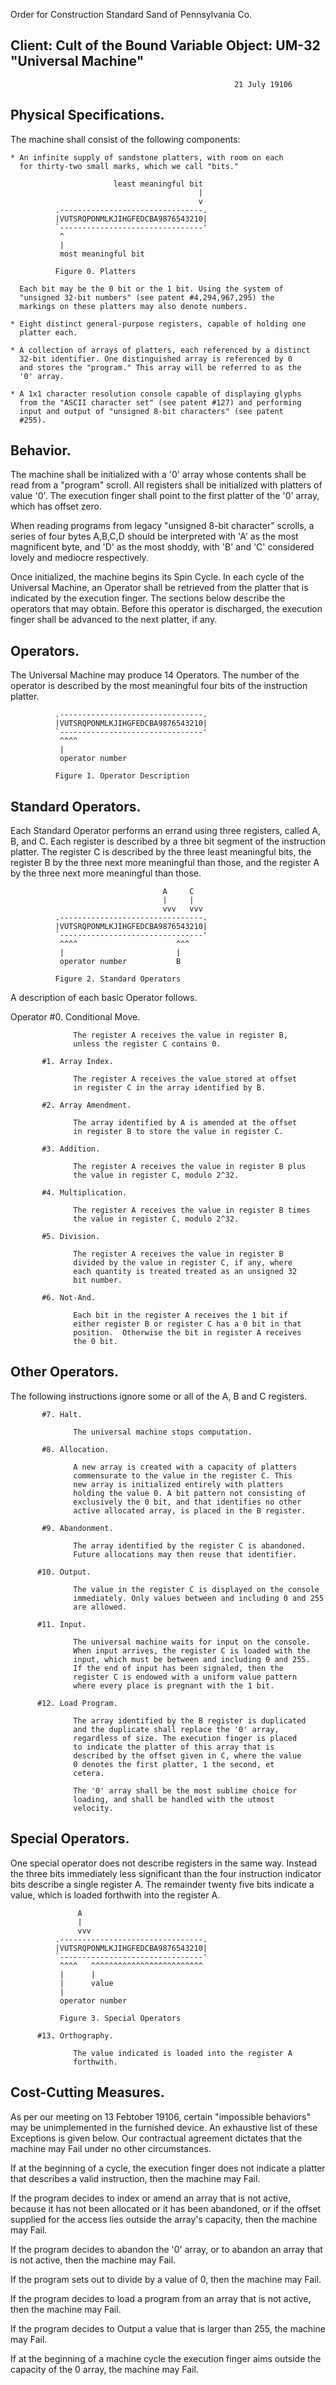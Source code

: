  Order for Construction          Standard Sand of Pennsylvania Co.

  Client: Cult of the Bound Variable
  Object: UM-32 "Universal Machine"
  -----------------------------------------------------------------
                                                      21 July 19106

  Physical Specifications.
  ------------------------

  The machine shall consist of the following components:

    * An infinite supply of sandstone platters, with room on each
      for thirty-two small marks, which we call "bits."

                           least meaningful bit
                                              |
                                              v
              .--------------------------------.
              |VUTSRQPONMLKJIHGFEDCBA9876543210|
              `--------------------------------'
               ^
               |
               most meaningful bit

              Figure 0. Platters
      
      Each bit may be the 0 bit or the 1 bit. Using the system of
      "unsigned 32-bit numbers" (see patent #4,294,967,295) the
      markings on these platters may also denote numbers.

    * Eight distinct general-purpose registers, capable of holding one
      platter each.

    * A collection of arrays of platters, each referenced by a distinct
      32-bit identifier. One distinguished array is referenced by 0
      and stores the "program." This array will be referred to as the
      '0' array.

    * A 1x1 character resolution console capable of displaying glyphs
      from the "ASCII character set" (see patent #127) and performing
      input and output of "unsigned 8-bit characters" (see patent
      #255).
  

  Behavior.
  ---------

  The machine shall be initialized with a '0' array whose contents
  shall be read from a "program" scroll. All registers shall be
  initialized with platters of value '0'. The execution finger shall
  point to the first platter of the '0' array, which has offset zero.

  When reading programs from legacy "unsigned 8-bit character"
  scrolls, a series of four bytes A,B,C,D should be interpreted with
  'A' as the most magnificent byte, and 'D' as the most shoddy, with
  'B' and 'C' considered lovely and mediocre respectively.

  Once initialized, the machine begins its Spin Cycle. In each cycle
  of the Universal Machine, an Operator shall be retrieved from the
  platter that is indicated by the execution finger. The sections
  below describe the operators that may obtain. Before this operator
  is discharged, the execution finger shall be advanced to the next
  platter, if any.

  Operators.
  ----------

  The Universal Machine may produce 14 Operators. The number of the
  operator is described by the most meaningful four bits of the
  instruction platter.

              .--------------------------------.
              |VUTSRQPONMLKJIHGFEDCBA9876543210|
              `--------------------------------'
               ^^^^
               |
               operator number

              Figure 1. Operator Description


  Standard Operators.
  -------------------

  Each Standard Operator performs an errand using three registers,
  called A, B, and C. Each register is described by a three bit
  segment of the instruction platter. The register C is described by
  the three least meaningful bits, the register B by the three next
  more meaningful than those, and the register A by the three next
  more meaningful than those.

                                      A     C
                                      |     |
                                      vvv   vvv                    
              .--------------------------------.
              |VUTSRQPONMLKJIHGFEDCBA9876543210|
              `--------------------------------'
               ^^^^                      ^^^
               |                         |
               operator number           B

              Figure 2. Standard Operators


  A description of each basic Operator follows.

  Operator #0. Conditional Move.

                  The register A receives the value in register B,
                  unless the register C contains 0.

           #1. Array Index.

                  The register A receives the value stored at offset
                  in register C in the array identified by B.

           #2. Array Amendment.

                  The array identified by A is amended at the offset
                  in register B to store the value in register C.

           #3. Addition.

                  The register A receives the value in register B plus 
                  the value in register C, modulo 2^32.

           #4. Multiplication.

                  The register A receives the value in register B times
                  the value in register C, modulo 2^32.

           #5. Division.

                  The register A receives the value in register B
                  divided by the value in register C, if any, where
                  each quantity is treated treated as an unsigned 32
                  bit number.

           #6. Not-And.

                  Each bit in the register A receives the 1 bit if
                  either register B or register C has a 0 bit in that
                  position.  Otherwise the bit in register A receives
                  the 0 bit.

  Other Operators.
  ----------------

  The following instructions ignore some or all of the A, B and C
  registers.

           #7. Halt.

                  The universal machine stops computation.

           #8. Allocation.

                  A new array is created with a capacity of platters
                  commensurate to the value in the register C. This
                  new array is initialized entirely with platters
                  holding the value 0. A bit pattern not consisting of
                  exclusively the 0 bit, and that identifies no other
                  active allocated array, is placed in the B register.

           #9. Abandonment.

                  The array identified by the register C is abandoned.
                  Future allocations may then reuse that identifier.

          #10. Output.

                  The value in the register C is displayed on the console
                  immediately. Only values between and including 0 and 255
                  are allowed.

          #11. Input.

                  The universal machine waits for input on the console.
                  When input arrives, the register C is loaded with the
                  input, which must be between and including 0 and 255.
                  If the end of input has been signaled, then the 
                  register C is endowed with a uniform value pattern
                  where every place is pregnant with the 1 bit.

          #12. Load Program.

                  The array identified by the B register is duplicated
                  and the duplicate shall replace the '0' array,
                  regardless of size. The execution finger is placed
                  to indicate the platter of this array that is
                  described by the offset given in C, where the value
                  0 denotes the first platter, 1 the second, et
                  cetera.

                  The '0' array shall be the most sublime choice for
                  loading, and shall be handled with the utmost
                  velocity.

  Special Operators.
  ------------------

  One special operator does not describe registers in the same way.
  Instead the three bits immediately less significant than the four
  instruction indicator bits describe a single register A. The
  remainder twenty five bits indicate a value, which is loaded
  forthwith into the register A.

                   A  
                   |  
                   vvv
              .--------------------------------.
              |VUTSRQPONMLKJIHGFEDCBA9876543210|
              `--------------------------------'
               ^^^^   ^^^^^^^^^^^^^^^^^^^^^^^^^
               |      |
               |      value
               |
               operator number

               Figure 3. Special Operators

          #13. Orthography.

                  The value indicated is loaded into the register A
                  forthwith.

  Cost-Cutting Measures.
  ----------------------

  As per our meeting on 13 Febtober 19106, certain "impossible
  behaviors" may be unimplemented in the furnished device. An
  exhaustive list of these Exceptions is given below. Our contractual
  agreement dictates that the machine may Fail under no other
  circumstances.


  If at the beginning of a cycle, the execution finger does not indicate
  a platter that describes a valid instruction, then the machine may Fail.

  If the program decides to index or amend an array that is not
  active, because it has not been allocated or it has been abandoned,
  or if the offset supplied for the access lies outside the array's
  capacity, then the machine may Fail.

  If the program decides to abandon the '0' array, or to abandon an array
  that is not active, then the machine may Fail.
  
  If the program sets out to divide by a value of 0, then the machine
  may Fail.

  If the program decides to load a program from an array that is not
  active, then the machine may Fail.

  If the program decides to Output a value that is larger than 255, the
  machine may Fail.

  If at the beginning of a machine cycle the execution finger aims
  outside the capacity of the 0 array, the machine may Fail.
